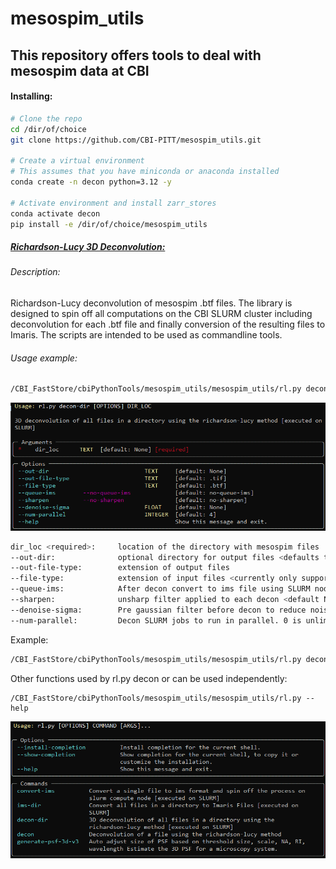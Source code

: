 # mesospim_utils

## This repository offers tools to deal with mesospim data at CBI

#### Installing:

```bash
# Clone the repo
cd /dir/of/choice
git clone https://github.com/CBI-PITT/mesospim_utils.git

# Create a virtual environment
# This assumes that you have miniconda or anaconda installed
conda create -n decon python=3.12 -y

# Activate environment and install zarr_stores
conda activate decon
pip install -e /dir/of/choice/mesospim_utils
```



##### <u>Richardson-Lucy 3D Deconvolution:</u>

###### Description:

Richardson-Lucy deconvolution of mesospim .btf files. The library is designed to spin off all computations on the CBI SLURM cluster including deconvolution for each .btf file and finally conversion of the resulting files to Imaris. The scripts are intended to be used as commandline tools. 

###### Usage example:

```bash
/CBI_FastStore/cbiPythonTools/mesospim_utils/mesospim_utils/rl.py decon-dir --help
```

![decon-dir-help](https://github.com/CBI-PITT/mesospim_utils/raw/refs/heads/main/images/decon-dir-help.png)

```bash
dir_loc <required>:		location of the directory with mesospim files
--out-dir: 				optional directory for output files <defaults to </dir_loc/decon>
--out-file-type:		extension of output files
--file-type:			extension of input files <currently only supports .btf>
--queue-ims:			After decon convert to ims file using SLURM nodes <default NO>
--sharpen:				unsharp filter applied to each decon <default NO>
--denoise-sigma:		Pre gaussian filter before decon to reduce noise <default None>
--num-parallel:			Decon SLURM jobs to run in parallel. 0 is unlimited. <default 0>
```



Example:

```bash
/CBI_FastStore/cbiPythonTools/mesospim_utils/mesospim_utils/rl.py decon-dir /CBI_FastStore/mesospim/081924 --out-dir /CBI_FastStore/mesospim/081924/decon_no_denoise_no_sharp --queue-ims --num-parallel 0
```



Other functions used by rl.py decon or can be used independently:

```
/CBI_FastStore/cbiPythonTools/mesospim_utils/mesospim_utils/rl.py --help
```

![methods-help](https://github.com/CBI-PITT/mesospim_utils/raw/refs/heads/main/images/methods-help.png)
